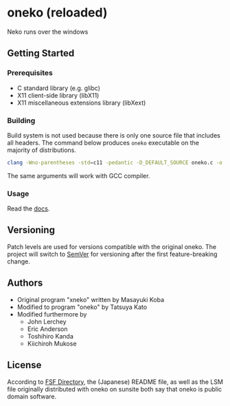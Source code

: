 # oneko (reloaded)

Neko runs over the windows

## Getting Started

### Prerequisites

- C standard library (e.g. glibc)
- X11 client-side library (libX11)
- X11 miscellaneous extensions library (libXext)

### Building

Build system is not used because there is only one source file that includes all headers. The command below produces `oneko` executable on the majority of distributions.

```sh
clang -Wno-parentheses -std=c11 -pedantic -D_DEFAULT_SOURCE oneko.c -o oneko -lc -lm -lX11 -lXext
```

The same arguments will work with GCC compiler.

### Usage

Read the [docs](doc).

## Versioning

Patch levels are used for versions compatible with the original oneko. The project will switch to [SemVer](https://semver.org/) for versioning after the first feature-breaking change.

## Authors

* Original program "xneko" written by Masayuki Koba
* Modified to program "oneko" by Tatsuya Kato
* Modified furthermore by
  - John Lerchey
  - Eric Anderson
  - Toshihiro Kanda
  - Kiichiroh Mukose

## License

According to [FSF Directory][1], the (Japanese) README file, as well as the LSM file originally distributed with oneko on sunsite both say that oneko is public domain software.

[1]: https://directory.fsf.org/wiki/Oneko#tab=Details
